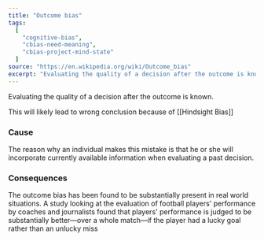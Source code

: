 ```yaml
---
title: "Outcome bias"
tags:
  [
    "cognitive-bias",
    "cbias-need-meaning",
    "cbias-project-mind-state"
  ]
source: "https://en.wikipedia.org/wiki/Outcome_bias"
excerpt: "Evaluating the quality of a decision after the outcome is known."
---
```


Evaluating the quality of a decision after the outcome is known. 

This will likely lead to wrong conclusion because of [[Hindsight Bias]]

### Cause

The reason why an individual makes this mistake is that he or she will incorporate currently available information when evaluating a past decision. 

### Consequences

The outcome bias has been found to be substantially present in real world situations. A study looking at the evaluation of football players' performance by coaches and journalists found that players' performance is judged to be substantially better—over a whole match—if the player had a lucky goal rather than an unlucky miss 
